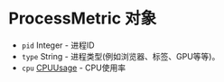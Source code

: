 # ProcessMetric 对象

* `pid` Integer - 进程ID
* `type` String - 进程类型(例如浏览器、标签、GPU等等)。
* `cpu` [CPUUsage](cpu-usage.md) - CPU使用率